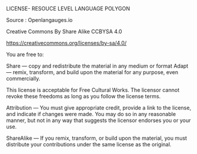  LICENSE- RESOUCE LEVEL LANGUAGE POLYGON
 

Source : Openlangauges.io

Creative Commons By Share Alike CCBYSA 4.0

https://creativecommons.org/licenses/by-sa/4.0/


You are free to:

Share — copy and redistribute the material in any medium or format
Adapt — remix, transform, and build upon the material
for any purpose, even commercially.

This license is acceptable for Free Cultural Works.
The licensor cannot revoke these freedoms as long as you follow the license terms.

Attribution — You must give appropriate credit, provide a link to the license, and indicate if changes were made. You may do so in any reasonable manner, but not in any way that suggests the licensor endorses you or your use.

ShareAlike — If you remix, transform, or build upon the material, you must distribute your contributions under the same license as the original.

